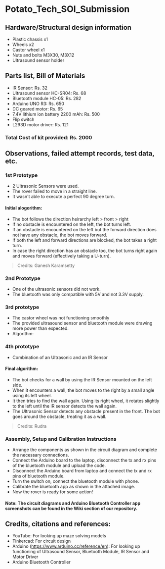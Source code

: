 # Potato_Tech_SOI_Submission

## Hardware/Structural design information
- Plastic chassis x1
- Wheels x2
- Castor wheel x1
- Nuts and bolts M3X30, M3X12
- Ultrasound sensor holder

## Parts list, Bill of Materials
- IR Sensor: Rs. 32 
- Ultrasound sensor HC-SR04: Rs. 68
- Bluetooth module HC-05: Rs. 282
- Arduino UNO R3: Rs. 650
- DC geared motor: Rs. 65
- 7.4V lithium ion battery 2200 mAh: Rs. 500 
- Flip switch
- L293D motor driver: Rs. 121
### Total Cost of kit provided: Rs. 2000

## Observations, failed attempt records, test data, etc.
### 1st Prototype 
- 2 Ultrasonic Sensors were used.
- The rover failed to move in a straight line.
- It wasn't able to execute a perfect 90 degree turn.
 #### Initial alogorithm:
- The bot follows the direction heirarchy left > front > right
- If no obstacle is encountered on the left, the bot turns left.
- If an obstacle is encountered on the left but the forward direction does not have any obstacle, the bot moves forward.
- If both the left and forward directions are blocked, the bot takes a right turn.
- In case the right direction has an obstacle too, the bot turns right again and moves forward (effectively taking a U-turn).
> Credits: Ganesh Karamsetty
### 2nd Prototype
- One of the ultrasonic sensors did not work.
- The bluetooth was only compatible with 5V and not 3.3V supply.
### 3rd prototype
- The castor wheel was not functioning smoothly
- The provided ultrasound sensor and bluetooth module were drawing more power than expected.
- Algorithm: 
### 4th prototype
- Combination of an Ultrasonic and an IR Sensor  
 #### Final algorithm:
- The bot checks for a wall by using the IR Sensor mounted on the left side.
- When it encounters a wall, the bot moves to the right by a small angle using its left wheel.
- It then tries to find the wall again. Using its right wheel, it rotates slightly to the left until the IR sensor detects the wall again.
- The Ultrasonic Sensor detects any obstacle present in the front. The bot goes around the obstacle, treating it as a wall.
> Credits: Rudra

### Assembly, Setup and Calibration Instructions
- Arrange the components as shown in the circuit diagram and complete the necessary connections.
- Connect the Arduino board to the laptop, disconnect the tx and rx pins of the bluetooth module and upload the code.
- Disconnect the Arduino board from laptop and connect the tx and rx pins of bluetooth module.
- Turn the switch on, connect the bluetooth module with phone.
- Calibrate the bluetooth app as shown in the attached image.
- Now the rover is ready for some action!
#### **Note: The circuit diagrams and Arduino Bluetooth Controller app screenshots can be found in the Wiki section of our repository.**


## Credits, citations and references:
- YouTube: For looking up maze solving models
- Tinkercad: For circuit design
- Arduino (https://www.arduino.cc/reference/en): For looking up functioning of Ultrasound Sensor, Bluetooth Module, IR Sensor and Motor Driver
- Arduino Bluetooth Controller
